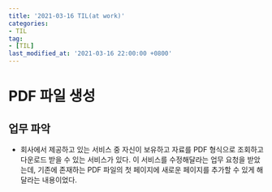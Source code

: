 ```yaml
---
title: '2021-03-16 TIL(at work)'
categories:
- TIL
tag:
- [TIL]
last_modified_at: '2021-03-16 22:00:00 +0800'
---
```


# PDF 파일 생성
## 업무 파악
- 회사에서 제공하고 있는 서비스 중 자신이 보유하고 자료를 PDF 형식으로 조회하고 다운로드 받을 수 있는 서비스가 있다. 이 서비스를 수정해달라는 업무 요청을 받았는데, 기존에 존재하는 PDF 파일의 첫 페이지에 새로운 페이지를 추가할 수 있게 해달라는 내용이었다.